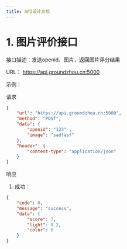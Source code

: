```yaml
---
title: API设计文档
---
```


# 1. 图片评价接口

接口描述：发送openid、图片，返回图片评分结果

URL： https://api.groundzhou.cn:5000

示例：

请求
```json
{
    "url": "https://api.groundzhou.cn:5000",
    "method": "POST",
    "data": {
        "openid": "123" ,
        "image": "sadfasf"    
    },
    "header": {
        "content-type": "application/json"
    }
}
```

响应
1. 成功：

```json
{
    "code": 0,
    "message": "success",
    "data": {
        "score": 7,
        "light": 9.2,
        "color": 6
    }
}
```
